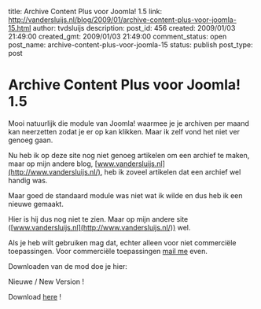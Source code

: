 title: Archive Content Plus voor Joomla! 1.5
link: http://vandersluijs.nl/blog/2009/01/archive-content-plus-voor-joomla-15.html
author: tvdsluijs
description: 
post_id: 456
created: 2009/01/03 21:49:00
created_gmt: 2009/01/03 21:49:00
comment_status: open
post_name: archive-content-plus-voor-joomla-15
status: publish
post_type: post

# Archive Content Plus voor Joomla! 1.5

Mooi natuurlijk die module van Joomla! waarmee je je archiven per maand kan neerzetten zodat je er op kan klikken. Maar ik zelf vond het niet ver genoeg gaan.  
  
Nu heb ik op deze site nog niet genoeg artikelen om een archief te maken, maar op mijn andere blog, [www.vandersluijs.nl](http://www.vandersluijs.nl/), heb ik zoveel artikelen dat een archief wel handig was.  
  
Maar goed de standaard module was niet wat ik wilde en dus heb ik een nieuwe gemaakt.  
  
  
Hier is hij dus nog niet te zien. Maar op mijn andere site ([www.vandersluijs.nl](http://www.vandersluijs.nl/)) wel.  
  
Als je heb wilt gebruiken mag dat, echter alleen voor niet commerciële toepassingen. Voor commerciële toepassingen [mail me](mailto:theo@iamboredsoiblog.eu) even.  
  
Downloaden van de mod doe je hier:  
  
Nieuwe / New Version !  
  
Download [here](http://www.iamboredsoiblog.eu/2010/01/09/archived-content-plus-new-version/) !